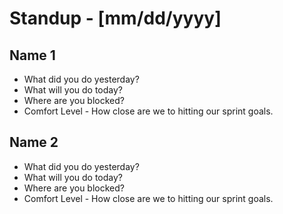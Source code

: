 # Standup - [mm/dd/yyyy]


## Name 1
* What did you do yesterday?
* What will you do today?
* Where are you blocked?
* Comfort Level - How close are we to hitting our sprint goals.

## Name 2
* What did you do yesterday?
* What will you do today?
* Where are you blocked?
* Comfort Level - How close are we to hitting our sprint goals.